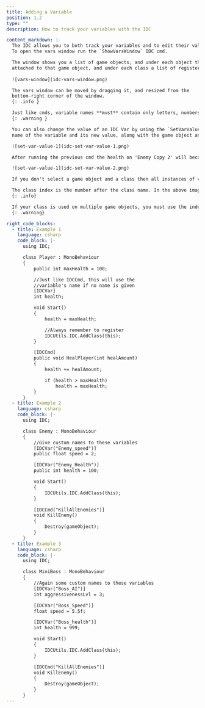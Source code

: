 ```yaml
---
title: Adding a Variable
position: 1.2
type: ""
description: How to track your variables with the IDC

content_markdown: |-
  The IDC allows you to both track your variables and to edit their values through the 'Vars Window'.
  To open the vars window run the `ShowVarsWindow` IDC cmd.

  The window shows you a list of game objects, and under each object the registered classes that are
  attached to that game object, and under each class a list of registered variables.
  
  ![vars-window](idc-vars-window.png)

  The vars window can be moved by dragging it, and resized from the
  bottom-right corner of the window.
  {: .info }

  Just like cmds, variable names **must** contain only letters, numbers, and underscore.
  {: .warning }

  You can also change the value of an IDC Var by using the `SetVarValue` cmd. This cmd takes the
  name of the variable and its new value, along with the game object and class to change the variable on.

  ![set-var-value-1](idc-set-var-value-1.png)

  After running the previous cmd the health on 'Enemy Copy 2' will become 9999. 

  ![set-var-value-1](idc-set-var-value-2.png)

  If you don't select a game object and a class then all instances of variable are changed.

  The class index is the number after the class name. In the above image, '(Enemy:0)' means the class called 'Enemy' and an index of zero.
  {: .info}

  If your class is used on multiple game objects, you must use the index on the game object you are choosing
  {: .warning}

right_code_blocks:
  - title: Example 1
    language: csharp
    code_block: |-
      using IDC;

      class Player : MonoBehaviour
      {
          public int maxHealth = 100;

          //Just like IDCCmd, this will use the
          //variable's name if no name is given
          [IDCVar]
          int health;

          void Start()
          {
              health = maxHealth;

              //Always remember to register
              IDCUtils.IDC.AddClass(this);
          }

          [IDCCmd]
          public void HealPlayer(int healAmount)
          {
              health += healAmount;

              if (health > maxHealth)
                  health = maxHealth;
          }
      }
  - title: Example 2
    language: csharp
    code_block: |-
      using IDC;

      class Enemy : MonoBehaviour
      {
          //Give custom names to these variables
          [IDCVar("Enemy_speed")]
          public float speed = 2;

          [IDCVar("Enemy_Health")]
          public int health = 100;

          void Start()
          {
              IDCUtils.IDC.AddClass(this);
          }

          [IDCCmd("KillAllEnemies")]
          void KillEnemy()
          {
              Destroy(gameObject);
          }
      }
  - title: Example 3
    language: csharp
    code_block: |-
      using IDC;

      class MiniBoss : MonoBehaviour
      {
          //Again some custom names to these variables
          [IDCVar("Boss_AI")]
          int aggressivenessLvl = 3;

          [IDCVar("Boss_Speed")]
          float speed = 5.5f;

          [IDCVar("Boss_health")]
          int health = 999;

          void Start()
          {
              IDCUtils.IDC.AddClass(this);
          }

          [IDCCmd("KillAllEnemies")]
          void KillEnemy()
          {
              Destroy(gameObject);
          }
      }
---
```

